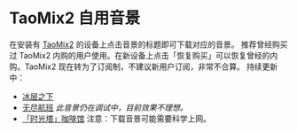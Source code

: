 # TaoMix2 自用音景
在安装有 [TaoMix2]() 的设备上点击音景的标题即可下载对应的音景。
推荐曾经购买过 TaoMix2 内购的用户使用。在新设备上点击「恢复购买」可以恢复曾经的内购。TaoMix2 现在转为了订阅制，不建议新用户订阅，非常不合算。
持续更新中：
- [冰层之下](http://approver-studio.com/taomix/soundscapes/1pAjuie)
- [无尽航班](http://approver-studio.com/taomix/soundscapes/EliJQcf) *此音景仍在调试中，目前效果不理想。*
- [「时光塔」咖啡馆](http://approver-studio.com/taomix/soundscapes/LM3LuKe)
注意：下载音景可能需要科学上网。